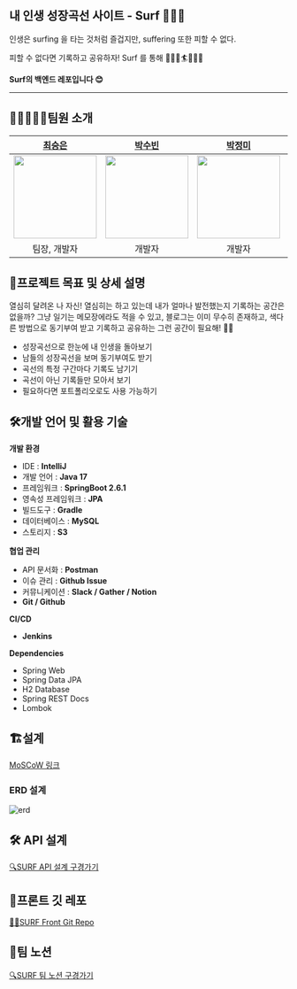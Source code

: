 ## **내 인생 성장곡선 사이트 - Surf 🏄🏻‍♂️**

인생은 surfing 을 타는 것처럼 즐겁지만, suffering 또한 피할 수 없다.

피할 수 없다면 기록하고 공유하자! Surf 를 통해 🌊🏄‍♀️🏄🏄🏻‍♂️

**Surf의 백엔드 레포입니다 😊**

---

## 🧑🏽‍🤝‍🧑🏻팀원 소개

| [최승은](https://github.com/cse0518) | [박수빈](https://github.com/suebeen) | [박정미](https://github.com/Jummi10) | [전효희](https://github.com/kwhyo) |
| :---: | :---: | :---: | :---: |
| <img src="https://avatars.githubusercontent.com/u/60170616?v=4" width="150" height="150"> | <img src="https://user-images.githubusercontent.com/56287836/146503568-f24e194a-ff54-4340-89d5-66a042cd5d02.png" width="150" height="150"> | <img src="https://user-images.githubusercontent.com/56287836/146504190-28688cf8-0435-421f-808a-ff97f12c25a8.png" width="150" height="150"> | <img src="https://user-images.githubusercontent.com/60170616/146600241-4f634fce-7845-4a54-bd2f-7f6410fecffa.png" width="150" height="150"> |
| 팀장, 개발자 | 개발자 | 개발자 | 개발자 |

## 📍프로젝트 목표 및 상세 설명

열심히 달려온 나 자신! 열심히는 하고 있는데 내가 얼마나 발전했는지 기록하는 공간은 없을까? 그냥 일기는 메모장에라도 적을 수 있고, 블로그는 이미 무수히 존재하고, 색다른 방법으로 동기부여 받고 기록하고 공유하는
그런 공간이 필요해! 🙆‍♀️

- 성장곡선으로 한눈에 내 인생을 돌아보기
- 남들의 성장곡선을 보며 동기부여도 받기
- 곡선의 특정 구간마다 기록도 남기기
- 곡선이 아닌 기록들만 모아서 보기
- 필요하다면 포트폴리오로도 사용 가능하기

## 🛠️개발 언어 및 활용 기술

**개발 환경**

- IDE : **IntelliJ**
- 개발 언어 : **Java 17**
- 프레임워크 : **SpringBoot 2.6.1**
- 영속성 프레임워크 : **JPA**
- 빌드도구 : **Gradle**
- 데이터베이스 : **MySQL**
- 스토리지 : **S3**

**협업 관리**

- API 문서화 : **Postman**
- 이슈 관리 : **Github Issue**
- 커뮤니케이션 : **Slack / Gather / Notion**
- **Git / Github**

**CI/CD**

- **Jenkins**

**Dependencies**

- Spring Web
- Spring Data JPA
- H2 Database
- Spring REST Docs
- Lombok

## 🏗️설계

[MoSCoW 링크](https://www.notion.so/MoSCoW-4f7d9e241bc24e84ac7c8213ef1d2c85)

### ERD 설계

![erd](https://user-images.githubusercontent.com/56287836/146503313-64862768-a1e1-4a94-8645-f5b423a41ddd.png)

## 🛠️ API 설계

[🔍SURF API 설계 구경가기](https://www.notion.so/6785f7446eba4a0b82d384d025cb28a6)

## 🌻프론트 깃 레포

[👨‍💻SURF Front Git Repo](https://github.com/prgrms-web-devcourse/Team_Ahpuh_Surf_FE)

## 🍁팀 노션

[🔍SURF 팀 노션 구경가기](https://www.notion.so/8-Ah-puh-Surf-ccc0a5922b8e4f638d6e897b4eb575a6)
